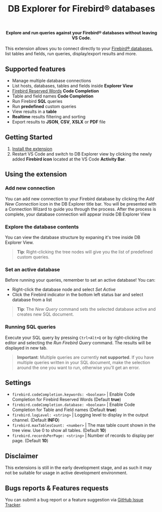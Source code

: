 <h1 align="center">
  <br>
  <!-- TODO: add icon -->
    <!-- <img src="" alt="extension-icon" width="200"> -->
  <br>
  DB Explorer for Firebird&reg; databases
  <br>
  <br>
</h1>
<h4 align="center">Explore and run queries against your Firebird&reg; databases without leaving VS Code.</h4>

<!-- TODO: add badges -->
<!-- <p align="center">
  <a href="https://">
    <img src="https://" alt="badge1">
  </a>
  <a href="https://">
    <img src="" alt="bdage2">
  </a>
  <a href="https://">
    <img src="https://" alt="badge3">
  </a>
</p> -->

This extension allows you to connect directly to your [Firebird&reg; databases](https://firebirdsql.org/), list tables and fields, run queries, display/export results and more.

<!-- TODO: add banner  -->
<!-- ![banner]() -->

## Supported features

- Manage multiple database connections
- List hosts, databases, tables and fields inside **Explorer View**
- [Firebird Reserved Words](https://firebirdsql.org/refdocs/langrefupd25-reskeywords-full-reswords.html) **Code Completion**
- Table and field names **Code Completion**
- Run Firebird **SQL** queries
- Run **predefined** custom queries
- View results in a **table**
- **Realtime** results filtering and sorting
- Export results to **JSON**, **CSV**, **XSLX** or **PDF** file

## Getting Started

<!-- TODO: add link -->

1. [Install the extension]()
2. Restart VS Code and switch to DB Explorer view by clicking the newly added **Firebird icon** located at the VS Code **Activity Bar**.

## Using the extension

### Add new connection

You can add new connection to your Firebird database by clicking the _Add New Connection_ icon in the DB Explorer title bar. You will be presented with a Connection Wizard to guide you through the process. After the process is complete, your database connection will appear inside DB Explorer View

### Explore the database contents

You can view the database structure by expaning it's tree inside DB Explorer View.

> **Tip**: Right-clicking the tree nodes will give you the list of predefined custom queries.

### Set an active database

Before running your queries, remember to set an active database! You can:

- Right-click the database node and select _Set Active_
- Click the Firebird indicator in the bottom left status bar and select database from a list

> **Tip**: The _New Query_ command sets the selected database active and creates new SQL document.

### Running SQL queries

Execute your SQL query by pressing `Ctrl+Alt+Q` or by right-clicking the editor and selecting the _Run Firebird Query_ command.
The results will be displayed in new tab.

> **Important**: Multiple queries are currently **not supported**.
> If you have multiple queries written in your SQL document, make the selection around the one you want to run, otherwise you'll get an error.

## Settings

- `firebird.codeCompletion.keywords: <boolean>` | Enable Code Completion for Firebird Reserved Words (Default **true**)
- `firebird.codeCompletion.database: <boolean>` | Enable Code Completion for Table and Field names (Default **true**)
- `firebird.logLevel: <string>` | Logging level to display in the output channel. (Default **INFO**)
- `firebird.maxTablesCount: <number>` | The max table count shown in the tree view. Use 0 to show all tables. (Default **10**)
- `firebird.recordsPerPage: <string>` | Number of records to display per page. (Default **10**)

## Disclaimer

This extensions is still in the early development stage, and as such it may not be suitable for usage in active development environment.

## Bugs reports & Features requests

<!-- TODO: add link -->

You can submit a bug report or a feature suggestion via [GitHub Issue Tracker]().
